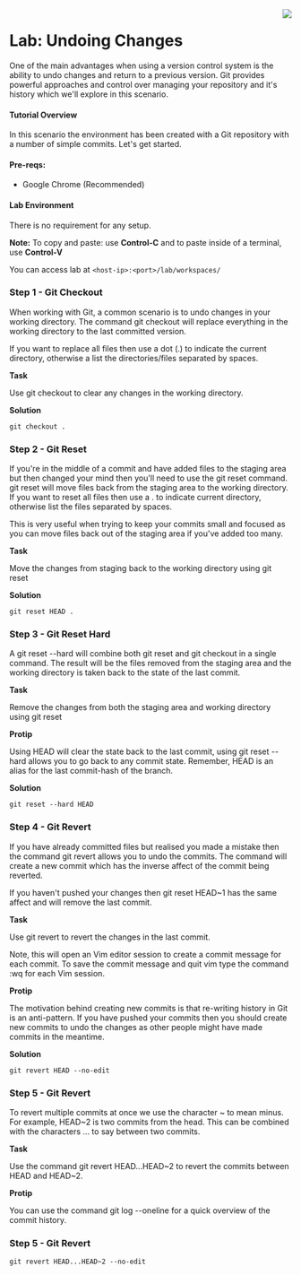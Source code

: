 <img align="right" src="../logo-small.png">

# Lab:  Undoing Changes
One of the main advantages when using a version control system is the ability to undo changes and return to a previous version. Git provides powerful approaches and control over managing your repository and it's history which we'll explore in this scenario.


#### Tutorial Overview

In this scenario the environment has been created with a Git repository with a number of simple commits.
Let's get started.

#### Pre-reqs:
- Google Chrome (Recommended)

#### Lab Environment
There is no requirement for any setup.

**Note:** To copy and paste: use **Control-C** and to paste inside of a terminal, use **Control-V**

You can access lab at `<host-ip>:<port>/lab/workspaces/`

### Step 1 - Git Checkout
When working with Git, a common scenario is to undo changes in your working directory. The command git checkout will replace everything in the working directory to the last committed version.

If you want to replace all files then use a dot (.) to indicate the current directory, otherwise a list the directories/files separated by spaces.

**Task**

Use git checkout to clear any changes in the working directory.

**Solution**

`git checkout .`


### Step 2 - Git Reset
If you're in the middle of a commit and have added files to the staging area but then changed your mind then you'll need to use the git reset command. git reset will move files back from the staging area to the working directory. If you want to reset all files then use a . to indicate current directory, otherwise list the files separated by spaces.

This is very useful when trying to keep your commits small and focused as you can move files back out of the staging area if you've added too many.

**Task**

Move the changes from staging back to the working directory using git reset

**Solution**

`git reset HEAD .`

### Step 3 - Git Reset Hard
A git reset --hard will combine both git reset and git checkout in a single command. The result will be the files removed from the staging area and the working directory is taken back to the state of the last commit.

**Task**

Remove the changes from both the staging area and working directory using git reset

**Protip**

Using HEAD will clear the state back to the last commit, using git reset --hard <commit-hash> allows you to go back to any commit state. Remember, HEAD is an alias for the last commit-hash of the branch.

**Solution**

`git reset --hard HEAD`

### Step 4 - Git Revert
If you have already committed files but realised you made a mistake then the command git revert allows you to undo the commits. The command will create a new commit which has the inverse affect of the commit being reverted.

If you haven't pushed your changes then git reset HEAD~1 has the same affect and will remove the last commit.

**Task**

Use git revert to revert the changes in the last commit.

Note, this will open an Vim editor session to create a commit message for each commit. To save the commit message and quit vim type the command :wq for each Vim session.

**Protip**

The motivation behind creating new commits is that re-writing history in Git is an anti-pattern. If you have pushed your commits then you should create new commits to undo the changes as other people might have made commits in the meantime.

**Solution**

`git revert HEAD --no-edit`

### Step 5 - Git Revert
To revert multiple commits at once we use the character ~ to mean minus. For example, HEAD~2 is two commits from the head. This can be combined with the characters ... to say between two commits.

**Task**

Use the command git revert HEAD...HEAD~2 to revert the commits between HEAD and HEAD~2.

**Protip**

You can use the command git log --oneline for a quick overview of the commit history.

### Step 5 - Git Revert
`git revert HEAD...HEAD~2 --no-edit`


